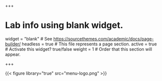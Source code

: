 +++
# Lab info using blank widget.
widget = "blank"  # See https://sourcethemes.com/academic/docs/page-builder/
headless = true  # This file represents a page section.
active = true  # Activate this widget? true/false
weight = 1  # Order that this section will appear.

+++

{{< figure library="true" src="menu-logo.png" >}}

<!-- <span style="color:#285F75"><font size="20"><b>Tonkin </b>Lab</font></span> -->

<!-- <span style="color:#C28542"><font size="12">Population & Community Ecology</font></span> -->


